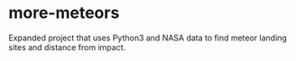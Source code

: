 # more-meteors
Expanded project that uses Python3 and NASA data to find meteor landing sites and distance from impact.
